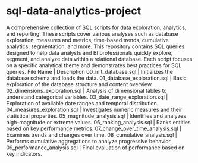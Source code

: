 # sql-data-analytics-project
A comprehensive collection of SQL scripts for data exploration, analytics, and reporting. These scripts cover various analyses such as database exploration, measures and metrics, time-based trends, cumulative analytics, segmentation, and more.
This repository contains SQL queries designed to help data analysts and BI professionals quickly explore, segment, and analyze data within a relational database. Each script focuses on a specific analytical theme and demonstrates best practices for SQL queries.
File Name | Description
00_init_database.sql | Initializes the database schema and loads the data.
01_database_exploration.sql | Basic exploration of the database structure and content overview.
02_dimensions_exploration.sql | Analysis of dimensional tables to understand categorical variables.
03_date_range_exploration.sql | Exploration of available date ranges and temporal distribution.
04_measures_exploration.sql | Investigates numeric measures and their statistical properties.
05_magnitude_analysis.sql | Identifies and analyzes high-magnitude or extreme values.
06_ranking_analysis.sql | Ranks entities based on key performance metrics.
07_change_over_time_analysis.sql | Examines trends and changes over time.
08_cumulative_analysis.sql | Performs cumulative aggregations to analyze progressive behavior.
09_performance_analysis.sql | Final evaluation of performance based on key indicators.
